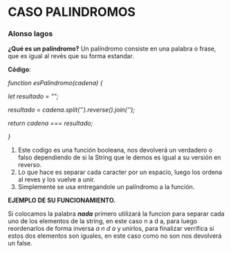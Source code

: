 # CASO PALINDROMOS
### Alonso lagos

**¿Qué es un palíndromo?** Un palíndromo consiste en una palabra o frase, que es igual al revés que su forma estandar.

**Código**:

 _function esPalindromo(cadena) {_ 

_let resultado = "";_

_resultado = cadena.split('').reverse().join('');_

_return cadena === resultado;_

_}_ 

1. Este codigo es una función booleana, nos devolverá un verdadero o falso dependiendo de si la String que le demos es igual a su versión en reverso.
2. Lo que hace es separar cada caracter por un espacio, luego los ordena al reves y los vuelve a unir.
3. Simplemente se usa entregandole un palíndromo a la función.

**EJEMPLO DE SU FUNCIONAMIENTO.**

Si colocamos la palabra **_nada_** primero utilizará la funcion para separar cada uno de los elementos de la string, en este caso n a d a, para luego reordenarlos de forma inversa _a n d a_   y unirlos, para finalizar verrifica si estos dos elementos son iguales, en este caso como no son nos devolverá un false. 




